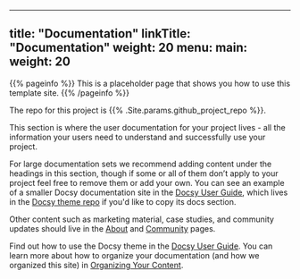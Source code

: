 
---
title: "Documentation"
linkTitle: "Documentation"
weight: 20
menu:
  main:
    weight: 20
---

{{% pageinfo %}}
This is a placeholder page that shows you how to use this template site.
{{% /pageinfo %}}

The repo for this project is {{% .Site.params.github_project_repo  %}}.


This section is where the user documentation for your project lives - all the information your users need to understand and successfully use your project. 

For large documentation sets we recommend adding content under the headings in this section, though if some or all of them don’t apply to your project feel free to remove them or add your own. You can see an example of a smaller Docsy documentation site in the [Docsy User Guide](https://docsy.dev/docs/), which lives in the [Docsy theme repo](https://github.com/google/docsy/tree/master/userguide) if you'd like to copy its docs section. 

Other content such as marketing material, case studies, and community updates should live in the [About](/about/) and [Community](/community/) pages.

Find out how to use the Docsy theme in the [Docsy User Guide](https://docsy.dev/docs/). You can learn more about how to organize your documentation (and how we organized this site) in [Organizing Your Content](https://docsy.dev/docs/best-practices/organizing-content/).


